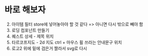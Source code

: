 # 바로 해보자

2. 아이템 필터 store에 넣어놓아야 할 것 같다 => 아니면 다시 밖으로 빼야 함
3. 로딩 컴포넌트 만들기
4. 퀘스트 상세 - 제목 위치
5. 타르코프지도 - 2d 지도 ctrl + 마우스 휠 쓰라는 안내문구 위치
6. 로고2 위에 밑에 검은거 짤라서 svg로 다시
